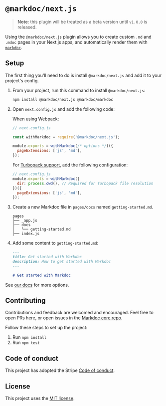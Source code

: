 # `@markdoc/next.js`

> **Note**: this plugin will be treated as a beta version until `v1.0.0` is released.

Using the `@markdoc/next.js` plugin allows you to create custom `.md` and `.mdoc` pages in your Next.js apps, and automatically render them with [`markdoc`](https://github.com/markdoc/markdoc).

## Setup

The first thing you'll need to do is install `@markdoc/next.js` and add it to your project's config.

1. From your project, run this command to install `@markdoc/next.js`:
   ```sh
   npm install @markdoc/next.js @markdoc/markdoc
   ```
2. Open `next.config.js` and add the following code:

   When using Webpack:

   ```js
   // next.config.js

   const withMarkdoc = require('@markdoc/next.js');

   module.exports = withMarkdoc(/* options */)({
     pageExtensions: ['js', 'md'],
   });
   ```

   For [Turbopack support](https://nextjs.org/docs/app/api-reference/turbopack), add the following configuration:

   ```js
   // next.config.js
   module.exports = withMarkdoc({
     dir: process.cwd(), // Required for Turbopack file resolution
   })({
     pageExtensions: ['js', 'md'],
   });
   ```

3. Create a new Markdoc file in `pages/docs` named `getting-started.md`.

   ```
   pages
   ├── _app.js
   ├── docs
   │   └── getting-started.md
   ├── index.js
   ```

4. Add some content to `getting-started.md`:

   ```md
   ---
   title: Get started with Markdoc
   description: How to get started with Markdoc
   ---

   # Get started with Markdoc
   ```

See [our docs](https://markdoc.dev/docs/nextjs) for more options.

## Contributing

Contributions and feedback are welcomed and encouraged. Feel free to open PRs here, or open issues in the [Markdoc core repo](https://github.com/markdoc/markdoc).

Follow these steps to set up the project:

1. Run `npm install`
1. Run `npm test`

## Code of conduct

This project has adopted the Stripe [Code of conduct](https://github.com/markdoc/markdoc/blob/main/.github/CODE_OF_CONDUCT.md).

## License

This project uses the [MIT license](LICENSE).
